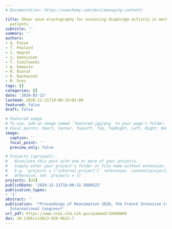 ```yaml
---
# Documentation: https://wowchemy.com/docs/managing-content/

title: Shear wave elastography for assessing diaphragm activity in mechanically ventilated
  patients
subtitle: ''
summary: ''
authors:
- Q. Fosse
- T. Poulard
- J. Hogrel
- J. Gennisson
- T. Similowski
- A. Demoule
- M. Nierat
- D. Bachasson
- M. Dres
tags: []
categories: []
date: '2020-02-13'
lastmod: 2020-12-21T19:00:32+01:00
featured: false
draft: false

# Featured image
# To use, add an image named `featured.jpg/png` to your page's folder.
# Focal points: Smart, Center, TopLeft, Top, TopRight, Left, Right, BottomLeft, Bottom, BottomRight.
image:
  caption: ''
  focal_point: ''
  preview_only: false

# Projects (optional).
#   Associate this post with one or more of your projects.
#   Simply enter your project's folder or file name without extension.
#   E.g. `projects = ["internal-project"]` references `content/project/deep-learning/index.md`.
#   Otherwise, set `projects = []`.
projects: [US]
publishDate: '2020-12-21T18:00:32.586052Z'
publication_types:
- '1'
abstract: ''
publication: '*Proceedings of Reanimation 2020, the French Intensive Care Society
  International Congress*'
url_pdf: https://www.ncbi.nlm.nih.gov/pubmed/32048060
doi: 10.1186/s13613-020-0623-7
---
```

